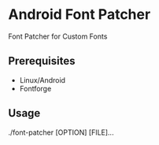 # Android Font Patcher
Font Patcher for Custom Fonts

## Prerequisites
- Linux/Android
- Fontforge

## Usage
./font-patcher [OPTION] [FILE]...
